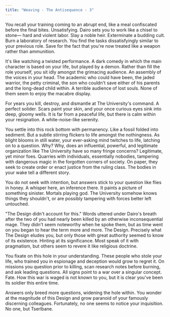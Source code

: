 ```yaml
---
title: "Weaving - The Antisequence - 3"
---
```

You recall your training coming to an abrupt end, like a meal confiscated before the final bites. Unsatisfying. Dairo sets you to work like a chisel to stone— hard and violent labor. Slay a noble heir. Exterminate a budding cult. Burn a laboratory of research. You find the tasks dissatisfyingly similar to your previous role. Save for the fact that you're now treated like a weapon rather than ammunition. 

It's like watching a twisted performance. A dark comedy in which the main character is based on your life, but played by a demon. Rather than fill the role yourself, you sit idly amongst the grimacing audience. An assembly of the voices in your head. The academic who could have been, the jaded warrior, the petty criminal, the son who couldn't save either of his parents and the long-dead child within. A terrible audience of lost souls. None of them seem to enjoy the macabre display.

For years you kill, destroy, and dismantle at The University's command. A perfect solider. Scars paint your skin, and your once curious eyes sink into deep, gloomy wells. It is far from a peaceful life, but there is calm within your resignation. A white-noise-like serenity.

You settle into this rock bottom with permanency. Like a fossil folded into sediment. But a subtle stirring flickers to life amongst the nothingness. As blight blooms in still water, your ever-asking mind twitches to life, latching on to a question. Why? Why, does an influential, powerful, and legitimate organization like The University have so many fringe concerns? Legitimate, yet minor foes. Quarries with individuals, essentially nobodies, tampering with dangerous magic in the forgotten corners of society. On paper, they seek to create order or enact justice from the ruling class. The bodies in your wake tell a different story.

You do not seek with intention, but answers stick to your question like flies in honey. A whisper here, an inference there. It paints a picture of something sinister. Mortals playing god. The University somehow knows things they shouldn't, or are possibly tampering with forces better left untouched.

"The Design didn't account for this." Words uttered under Dairo's breath after the two of you had nearly been killed by an otherwise inconsequential mage. They didn't seem noteworthy when he spoke them, but as time went on you began to hear the term more and more. The Design. Precisely what The Design eludes you, but only those with great authority seemed to know of its existence. Hinting at its significance. Most speak of it with pragmatism, but others seem to revere it like religious doctrine.

You fixate on this hole in your understanding. These people who stole your life, who trained you in espionage and deception would grow to regret it. On missions you question prior to killing, scan research notes before burning, and ask leading questions. All signs point to a war over a singular concept. Fate. How this war is waged is not known to you, but it is clear you've been its soldier this entire time. 

Answers only breed more questions, widening the hole within. You wonder at the magnitude of this Design and grow paranoid of your famously discerning colleagues. Fortunately, no one seems to notice your inquisition. No one, but Tserlbane.
